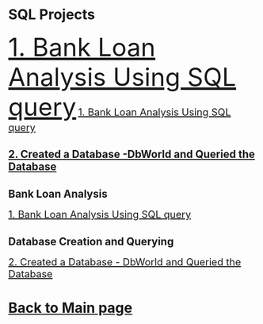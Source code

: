 # SQL Projects 

<a href="https://github.com/charliethomasct82/SQL_BANK_LOAN/blob/main/Bankloan_SQLQuery.sql" target="_blank" style="font-size: 50px;">1. Bank Loan Analysis Using SQL query</a>
<a href="https://github.com/charliethomasct82/SQL_BANK_LOAN/blob/main/Bankloan_SQLQuery.sql" target="_blank" style="font-size: 20px;">1. Bank Loan Analysis Using SQL query</a>

## [2. Created a Database -DbWorld and Queried the Database](https://github.com/charliethomasct82/SQL_WORLD_DATABASE.) 


## Bank Loan Analysis

<a href="https://github.com/charliethomasct82/SQL_BANK_LOAN/blob/main/Bankloan_SQLQuery.sql" target="_blank" style="font-size: 20px;">1. Bank Loan Analysis Using SQL query</a>

## Database Creation and Querying

<a href="https://github.com/charliethomasct82/SQL_WORLD_DATABASE" target="_blank" style="font-size: 20px;">2. Created a Database - DbWorld and Queried the Database</a>




# [Back to Main page](https://charliethomasct82.github.io/Website/)
